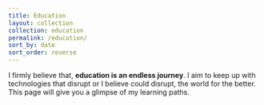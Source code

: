 ```yaml
---
title: Education
layout: collection
collection: education
permalink: /education/
sort_by: date
sort_order: reverse
---
```

I firmly believe that, **education is an endless journey**. I aim to keep up with technologies that disrupt or I believe could disrupt, the world for the better. This page will give you a glimpse of my learning paths.

